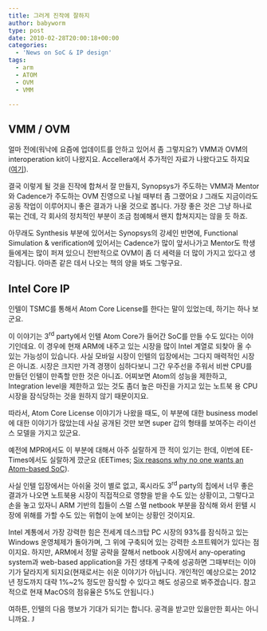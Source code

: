 ```yaml
---
title: 그러게 진작에 잘하지
author: babyworm
type: post
date: 2010-02-28T20:00:18+00:00
categories:
  - 'News on SoC & IP design'
tags:
  - arm
  - ATOM
  - OVM
  - VMM

---
```


## VMM / OVM

얼마 전에(워낙에 요즘에 업데이트를 안하고 있어서 좀 그렇지요?) VMM과 OVM의 interoperation kit이 나왔지요. Accellera에서 추가적인 자료가 나왔다고도 하지요 ([여기][1]).

결국 이렇게 될 것을 진작에 합쳐서 잘 만들지, Synopsys가 주도하는 VMM과 Mentor와 Cadence가 주도하는 OVM 진영으로 나뉠 때부터 좀 그랬어요 <span style="font-family: Wingdings;">J</span> 그래도 지금이라도 공동 작업이 이루어지니 좋은 결과가 나올 것으로 봅니다. 가장 좋은 것은 그냥 하나로 묶는 건데, 각 회사의 정치적인 부분이 조금 첨예해서 왠지 합쳐지지는 않을 듯 하죠.

아무래도 Synthesis 부분에 있어서는 Synopsys의 강세인 반면에, Functional Simulation & verification에 있어서는 Cadence가 많이 앞서나가고 Mentor도 학생들에게는 많이 퍼져 있으니 전반적으로 OVM이 좀 더 세력을 더 많이 가지고 있다고 생각됩니다. 아마존 같은 데서 나오는 책의 양을 봐도 그렇구요. </p>

## Intel Core IP

인텔이 TSMC를 통해서 Atom Core License를 한다는 말이 있었는데, 하기는 하나 보군요.

이 이야기는 3<sup>rd</sup> party에서 인텔 Atom Core가 들어간 SoC를 만들 수도 있다는 이야기인데요. 이 경우에 현재 ARM에 내주고 있는 시장을 많이 Intel 계열로 되찾아 올 수 있는 가능성이 있습니다. 사실 모바일 시장이 인텔의 입장에서는 그다지 매력적인 시장은 아니죠. 시장은 크지만 가격 경쟁이 심하다보니 그간 우주선을 주워서 비싼 CPU를 만들던 인텔이 만족할 만한 것은 아니죠. 어찌보면 Atom의 성능을 제한하고, Integration level을 제한하고 있는 것도 좀더 높은 마진을 가지고 있는 노트북 용 CPU 시장을 잠식당하는 것을 원하지 않기 때문이지요.

따라서, Atom Core License 이야기가 나왔을 때도, 이 부분에 대한 business model에 대한 이야기가 많았는데 사실 공개된 것만 보면 super 갑의 형태를 보여주는 라이선스 모델을 가지고 있군요.

예전에 MPR에서도 이 부분에 대해서 아주 실랄하게 깐 적이 있기는 한데, 이번에 EE-Times에서도 실랄하게 깠군요 (EETimes; [Six reasons why no one wants an Atom-based SoC][2]).

사실 인텔 입장에서는 아쉬울 것이 별로 없고, 혹시라도 3<sup>rd</sup> party의 칩에서 너무 좋은 결과가 나오면 노트북용 시장이 직접적으로 영향을 받을 수도 있는 상황이고, 그렇다고 손을 놓고 있자니 ARM 기반의 칩들이 스멀 스멀 netbook 부분을 잠식해 와서 윈텔 시장에 위해를 가할 수도 있는 위협이 눈에 보이는 상황인 것이지요.

Intel 계통에서 가장 강력한 힘은 전세계 데스크탑 PC 시장의 93%를 잠식하고 있는 Windows 운영체제가 돌아가며, 그 위에 구축되어 있는 강력한 소프트웨어가 있다는 점이지요. 하지만, ARM에서 정말 공략을 잘해서 netbook 시장에서 any-operating system과 web-based application을 가진 생태계 구축에 성공하면 그때부터는 이야기가 달라지게 되지요(현재로서는 쉬운 이야기가 아닙니다. 개인적인 예상으로는 2012년 정도까지 대략 1%~2% 정도만 잠식할 수 있다고 해도 성공으로 봐주겠습니다. 참고적으로 현재 MacOS의 점유율은 5%도 안됩니다.)

여하튼, 인텔의 다음 행보가 기대가 되기는 합니다. 공격을 받고만 있을만한 회사는 아니니까요. <span style="font-family: Wingdings;">J</span>

 [1]: http://www.accellera.org/activities/vip/VIP_1.0.pdf
 [2]: http://www.eetimes.com/news/latest/showArticle.jhtml?articleID=223100833
